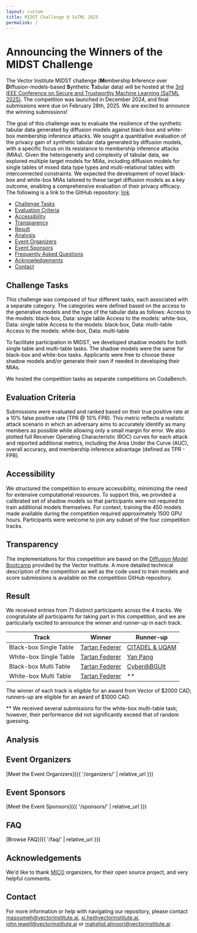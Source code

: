 ```yaml
---
layout: custom 
title: MIDST Challenge @ SaTML 2025
permalink: /
---
```

<style>
p, ol, ul, li {
  color: #000000 !important
}
.main-content {
    margin-top: 30px; 
}
.main-content h1 {
    margin-top: 30px; 
}
</style>

# Announcing the Winners of the MIDST Challenge

The Vector Institute MIDST challenge (**M**embership **I**nference over **D**iffusion-models-based **S**ynthetic **T**abular data) will be hosted at the [3rd IEEE Conference on Secure and Trustworthy Machine Learning (SaTML 2025)](https://satml.org/). The competition was launched in December 2024, and final submissions were due on February 28th, 2025. We are excited to announce the winning submissions!

The goal of this challenge was to evaluate the resilience of the synthetic tabular data generated by diffusion models against black-box and white-box membership inference attacks. We sought a quantitative evaluation of the privacy gain of synthetic tabular data generated by diffusion models, with a specific focus on its resistance to membership inference attacks (MIAs). Given the heterogeneity and complexity of tabular data, we explored multiple target models for MIAs, including diffusion models for single tables of mixed data type types and multi-relational tables with interconnected constraints. We expected the development of novel black-box and white-box MIAs tailored to these target diffusion models as a key outcome, enabling a comprehensive evaluation of their privacy efficacy.
The following is a link to the GitHub repository: [link](https://github.com/VectorInstitute/MIDST)

* [Challenge Tasks](#challenge-tasks)
* [Evaluation Criteria](#evaluation-criteria)
* [Accessibility](#accessibility)
* [Transparency](#Transparency)
* [Result](#result)
* [Analysis](#analysis)
* [Event Organizers](#event-organizers)
* [Event Sponsors](#event-sponsors)
* [Frequently Asked Questions](#event-sponsors)
* [Acknowledgements](#acknowledgements)
* [Contact](#contact)

## Challenge Tasks

This challenge was composed of four different tasks, each associated with a separate category. The categories were defined based on the access to the generative models and the type of the tabular data as follows: 
Access to the models: black-box, Data: single table 
Access to the models: white-box, Data: single table 
Access to the models: black-box, Data: multi-table 
Access to the models: white-box, Data: multi-table

To facilitate participation in MIDST, we developed shadow models for both single table and multi-table tasks. The shadow models were the same for black-box and white-box tasks. Applicants were free to choose these shadow models and/or generate their own if needed in developing their MIAs.

We hosted the competition tasks as separate competitions on CodaBench.

## Evaluation Criteria

Submissions were evaluated and ranked based on their true positive rate at a 10% false positive rate (TPR @ 10% FPR). This metric reflects a realistic attack scenario in which an adversary aims to accurately identify as many members as possible while allowing only a small margin for error. We also plotted full Receiver Operating Characteristic (ROC) curves for each attack and reported additional metrics, including the Area Under the Curve (AUC), overall accuracy, and membership inference advantage (defined as TPR - FPR).

## Accessibility

We structured the competition to ensure accessibility, minimizing the need for extensive computational resources. To support this, we provided a calibrated set of shadow models so that participants were not required to train additional models themselves. For context, training the 450 models made available during the competition required approximately 1500 GPU hours. Participants were welcome to join any subset of the four competition tracks.

## Transparency

The implementations for this competition are based on the [Diffusion Model Bootcamp](https://github.com/VectorInstitute/diffusion_model_bootcamp/tree/main) provided by the Vector Institute. A more detailed technical description of the competition as well as the code used to train models and score submissions is available on the competition GitHub repository.

## Result
We received entries from 71 distinct participants across the 4 tracks. We congratulate all participants for taking part in this competition, and we are particularly excited to announce the winner and runner-up in each track.

| Track                    | Winner                                                                                     | Runner-up                                                                 |
|--------------------------|--------------------------------------------------------------------------------------------|---------------------------------------------------------------------------|
| Black-box Single Table   | [Tartan Federer](https://github.com/Nicholas0228/Tartan_Federer_MIDST/tree/main)          | [CITADEL & UQAM](https://github.com/CRCHUM-CITADEL/ensemble-mia)         |
| White-box Single Table   | [Tartan Federer](https://github.com/Nicholas0228/Tartan_Federer_MIDST/tree/main)          | [Yan Pang](https://github.com/py85252876/MIDST)                           |
| Black-box Multi Table    | [Tartan Federer](https://github.com/Nicholas0228/Tartan_Federer_MIDST/tree/main)          | [Cyber@BGUlt](https://github.com/eyalgerman/MIA-EPT)                      |
| White-box Multi Table    | [Tartan Federer](https://github.com/Nicholas0228/Tartan_Federer_MIDST/tree/main)          | **                                                                        |

The winner of each track is eligible for an award from Vector of $2000 CAD; runners-up are eligible for an award of $1000 CAD.

** We received several submissions for the white-box multi-table task; however, their performance did not significantly exceed that of random guessing.

## Analysis

## Event Organizers 
[Meet the Event Organizers]({{ '/organizers/' | relative_url }})

## Event Sponsors 
[Meet the Event Sponsors]({{ '/sponsors/' | relative_url }})

## FAQ 
[Browse FAQ]({{ '/faq/' | relative_url }})

## Acknowledgements  
We'd like to thank [MICO](https://github.com/microsoft/MICO) organizers, for their open source project, and very helpful comments. 

## Contact
For more information or help with navigating our repository, please contact masoumeh@vectorinstitute.ai, xi.he@vectorinstitute.ai, john.jewell@vectorinstitute.ai or mahshid.alinoori@vectorinstitute.ai .
